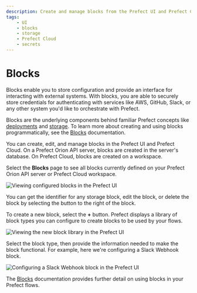 ```yaml
---
description: Create and manage blocks from the Prefect UI and Prefect Cloud.
tags:
    - UI
    - blocks
    - storage
    - Prefect Cloud
    - secrets
---
```


# Blocks

Blocks enable you to store configuration and provide an interface for interacting with external systems. With blocks, you are able to securely store credentials for authenticating with services like AWS, GitHub, Slack, or any other system you'd like to orchestrate with Prefect. 

Blocks are the underlying components behind familiar Prefect concepts like [deployments](/concepts/deployments/) and [storage](/concepts/storage/). To learn more about creating and using blocks programmatically, see the [Blocks](/concepts/blocks/) documentation.

You can create, edit, and manage blocks in the Prefect UI and Prefect Cloud. On a Prefect Orion API server, blocks are created in the server's database. On Prefect Cloud, blocks are created on a workspace.

Select the **Blocks** page to see all blocks currently defined on your Prefect Orion API server or Prefect Cloud workspace.

![Viewing configured blocks in the Prefect UI](../img/ui/orion-blocks.png)

You can get the identifier for any storage block, edit the block, or delete the block by selecting the button to the right of the block.

To create a new block, select the **+** button. Prefect displays a library of block types you can configure to create blocks to be used by your flows.

![Viewing the new block library in the Prefect UI](../img/ui/orion-block-library.png)

Select the block type, then provide the information needed to make the block functional. For example, here we're configuring a Slack Webhook block.

![Configuring a Slack Webhook block in the Prefect UI](../img/ui/orion-blocks-slack.png)

The [Blocks](/concepts/blocks/) documentation provides further detail on using blocks in your Prefect flows.